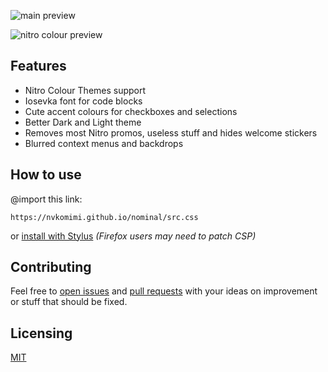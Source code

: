 ![main preview](https://user-images.githubusercontent.com/76652465/230675400-9deacd45-4604-4ab3-8265-6460d7a5cd83.png)

![nitro colour preview](https://user-images.githubusercontent.com/76652465/227583407-c29784ac-540d-4ee0-a3bd-eee6c32d51fb.png)

## Features

- Nitro Colour Themes support
- Iosevka font for code blocks
- Cute accent colours for checkboxes and selections
- Better Dark and Light theme
- Removes most Nitro promos, useless stuff and hides welcome stickers
- Blurred context menus and backdrops

## How to use

@import this link:

```
https://nvkomimi.github.io/nominal/src.css
```

or [install with Stylus](https://nvkomimi.github.io/nominal/clients/nominal.user.css) *(Firefox users may need to patch CSP)*

## Contributing

Feel free to [open issues](https://github.com/nvkomimi/nominal/issues/new/choose) and [pull requests](https://github.com/nvkomimi/nominal/compare) with your ideas on improvement or stuff that should be fixed.  

## Licensing

[MIT](https://github.com/nvkomimi/nominal/blob/master/LICENSE)
